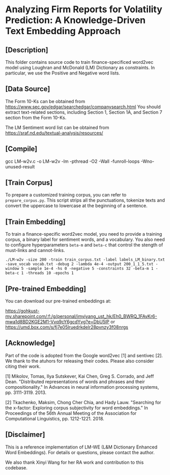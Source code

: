 # Analyzing Firm Reports for Volatility Prediction: A Knowledge-Driven Text Embedding Approach

## [Description]

This folder contains source code to train finance-specificed word2vec model using Loughran and McDonald (LM) Dictionary as constraints. In particular, we use the Positive and Negative word lists.

## [Data Source]

The Form 10-Ks can be obtained from https://www.sec.gov/edgar/searchedgar/companysearch.html
You should extract text-related sections, including Section 1, Section 1A, and Section 7 section from the Form 10-Ks.

The LM Sentiment word list can be obtained from https://sraf.nd.edu/textual-analysis/resources/

## [Compile]

gcc LM-w2v.c -o LM-w2v -lm -pthread -O2 -Wall -funroll-loops -Wno-unused-result

## [Train Corpus]

To prepare a customized training corpus, you can refer to `prepare_corpus.py`. This script strips all the punctuations, tokenize texts and convert the uppercase to lowercase at the beginning of a sentence.


## [Train Embedding]

To train a finance-specific word2vec model, you need to provide a training corpus, a binary label for sentiment words, and a vocabulary. You also need to configure hyperparameters `beta-m` and `beta-c` that control the stength of must-links and cannot-links.

`./LM-w2v -size 200 -train train_corpus.txt -label labels_LM_binary.txt -save_vocab vocab.txt -debug 2 -lambda 4e-4 -output 200_1_1_5.txt -window 5 -sample 1e-4 -hs 0 -negative 5 -constraints 32 -beta-m 1 -beta-c 1 -threads 10 -epochs 1`

## [Pre-trained Embedding]

You can download our pre-trained embeddings at: 

https://gohkust-my.sharepoint.com/:f:/g/personal/imyiyang_ust_hk/Eh0_BWRQ_1FAvKr6-mwa1d8BD2KGE2M1-Vvq9cY6gcdYvg?e=DbU5lP 
or 
https://umd.box.com/s/fj7e05lruedrkdelr28pvnzy3f08nrgs

## [Acknowledge]

Part of the code is adopted from the Google word2vec [1] and sentivec [2]. We thank to the atuhors for releasing their codes. Please also consider citing their work.

[1] Mikolov, Tomas, Ilya Sutskever, Kai Chen, Greg S. Corrado, and Jeff Dean. "Distributed representations of words and phrases and their compositionality." In Advances in neural information processing systems, pp. 3111-3119. 2013.

[2] Tkachenko, Maksim, Chong Cher Chia, and Hady Lauw. "Searching for the x-factor: Exploring corpus subjectivity for word embeddings." In Proceedings of the 56th Annual Meeting of the Association for Computational Linguistics, pp. 1212-1221. 2018.

## [Disclaimer]

This is a reference implementation of LM-WE (L&M Dictionary Enhanced Word Embeddings). For details or questions, please contact the author.

We also thank Xinyi Wang for her RA work and contribution to this codebase.
